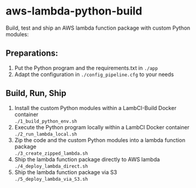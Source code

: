 # aws-lambda-python-build

Build, test and ship an AWS lambda function package with custom Python modules:

## Preparations:
1. Put the Python program and the requirements.txt in `./app`
2. Adapt the configuration in `./config_pipeline.cfg` to your needs

## Build, Run, Ship
1. Install the custom Python modules within a LambCI-Build Docker container  
`./1_build_python_env.sh`
2. Execute the Python program locally within a LambCI Docker container  
`./2_run_lambda_local.sh`
3. Zip the code and the custom Python modules into a lambda function package  
`./3_create_zipped_lambda.sh`
4. Ship the lambda function package directly to AWS lambda  
`./4_deploy_lambda_direct.sh`
4. Ship the lambda function package via S3  
`./5_deploy_lambda_via_S3.sh`
